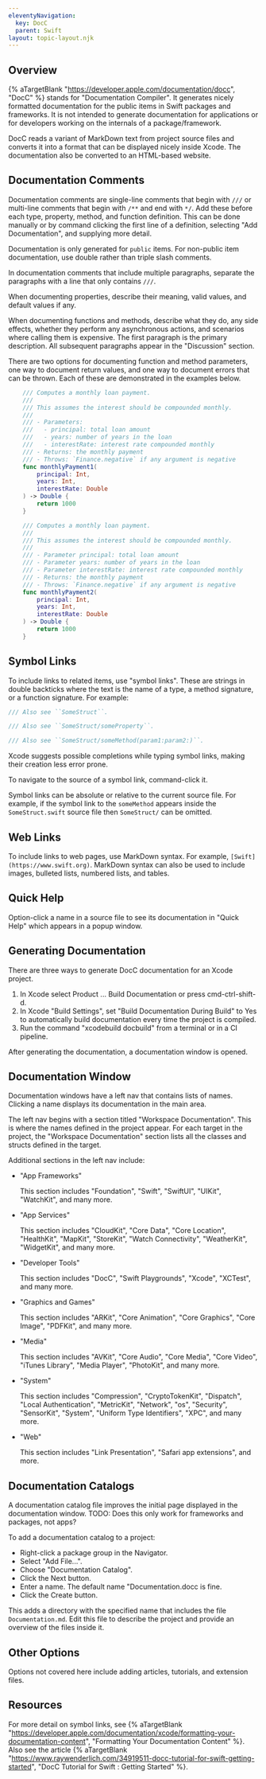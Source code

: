 ```yaml
---
eleventyNavigation:
  key: DocC
  parent: Swift
layout: topic-layout.njk
---
```


## Overview

{% aTargetBlank "https://developer.apple.com/documentation/docc", "DocC" %}
stands for "Documentation Compiler".
It generates nicely formatted documentation for the public items
in Swift packages and frameworks.
It is not intended to generate documentation for applications
or for developers working on the internals of a package/framework.

DocC reads a variant of MarkDown text from project source files
and converts it into a format that can be displayed nicely inside Xcode.
The documentation also be converted to an HTML-based website.

## Documentation Comments

Documentation comments are single-line comments that begin with `///`
or multi-line comments that begin with `/**` and end with `*/`.
Add these before each type, property, method, and function definition.
This can be done manually or by command clicking the first line of
a definition, selecting "Add Documentation", and supplying more detail.

Documentation is only generated for `public` items.
For non-public item documentation, use double rather than triple slash comments.

In documentation comments that include multiple paragraphs,
separate the paragraphs with a line that only contains `///`.

When documenting properties, describe their meaning,
valid values, and default values if any.

When documenting functions and methods, describe what they do,
any side effects, whether they perform any asynchronous actions,
and scenarios where calling them is expensive.
The first paragraph is the primary description.
All subsequent paragraphs appear in the "Discussion" section.

There are two options for documenting function and method parameters,
one way to document return values, and
one way to document errors that can be thrown.
Each of these are demonstrated in the examples below.

```swift
    /// Computes a monthly loan payment.
    ///
    /// This assumes the interest should be compounded monthly.
    ///
    /// - Parameters:
    ///   - principal: total loan amount
    ///   - years: number of years in the loan
    ///   - interestRate: interest rate compounded monthly
    /// - Returns: the monthly payment
    /// - Throws: `Finance.negative` if any argument is negative
    func monthlyPayment1(
        principal: Int,
        years: Int,
        interestRate: Double
    ) -> Double {
        return 1000
    }

    /// Computes a monthly loan payment.
    ///
    /// This assumes the interest should be compounded monthly.
    ///
    /// - Parameter principal: total loan amount
    /// - Parameter years: number of years in the loan
    /// - Parameter interestRate: interest rate compounded monthly
    /// - Returns: the monthly payment
    /// - Throws: `Finance.negative` if any argument is negative
    func monthlyPayment2(
        principal: Int,
        years: Int,
        interestRate: Double
    ) -> Double {
        return 1000
    }
```

## Symbol Links

To include links to related items, use "symbol links".
These are strings in double backticks where the text is
the name of a type, a method signature, or a function signature.
For example:

```swift
/// Also see ``SomeStruct``.

/// Also see ``SomeStruct/someProperty``.

/// Also see ``SomeStruct/someMethod(param1:param2:)``.
```

Xcode suggests possible completions while typing symbol links,
making their creation less error prone.

To navigate to the source of a symbol link, command-click it.

Symbol links can be absolute or relative to the current source file.
For example, if the symbol link to the `someMethod` appears inside
the `SomeStruct.swift` source file then `SomeStruct/` can be omitted.

## Web Links

To include links to web pages, use MarkDown syntax.
For example, `[Swift](https://www.swift.org)`.
MarkDown syntax can also be used to include
images, bulleted lists, numbered lists, and tables.

## Quick Help

Option-click a name in a source file to see its documentation
in "Quick Help" which appears in a popup window.

## Generating Documentation

There are three ways to generate DocC documentation for an Xcode project.

1. In Xcode select Product ... Build Documentation or press cmd-ctrl-shift-d.
1. In Xcode "Build Settings", set "Build Documentation During Build" to Yes
   to automatically build documentation every time the project is compiled.
1. Run the command "xcodebuild docbuild" from a terminal or in a CI pipeline.

After generating the documentation, a documentation window is opened.

## Documentation Window

Documentation windows have a left nav that contains lists of names.
Clicking a name displays its documentation in the main area.

The left nav begins with a section titled "Workspace Documentation".
This is where the names defined in the project appear.
For each target in the project, the "Workspace Documentation" section
lists all the classes and structs defined in the target.

Additional sections in the left nav include:

- "App Frameworks"

  This section includes "Foundation", "Swift", "SwiftUI", "UIKit", "WatchKit",
  and many more.

- "App Services"

  This section includes "CloudKit", "Core Data", "Core Location", "HealthKit",
  "MapKit", "StoreKit", "Watch Connectivity", "WeatherKit", "WidgetKit",
  and many more.

- "Developer Tools"

  This section includes "DocC", "Swift Playgrounds", "Xcode", "XCTest",
  and many more.

- "Graphics and Games"

  This section includes "ARKit", "Core Animation", "Core Graphics",
  "Core Image", "PDFKit", and many more.

- "Media"

  This section includes "AVKit", "Core Audio", "Core Media", "Core Video",
  "iTunes Library", "Media Player", "PhotoKit", and many more.

- "System"

  This section includes "Compression", "CryptoTokenKit", "Dispatch",
  "Local Authentication", "MetricKit", "Network", "os", "Security",
  "SensorKit", "System", "Uniform Type Identifiers", "XPC",
  and many more.

- "Web"

  This section includes "Link Presentation", "Safari app extensions",
  and more.

## Documentation Catalogs

A documentation catalog file improves the initial page
displayed in the documentation window.
TODO: Does this only work for frameworks and packages, not apps?

To add a documentation catalog to a project:

- Right-click a package group in the Navigator.
- Select "Add File...".
- Choose "Documentation Catalog".
- Click the Next button.
- Enter a name. The default name "Documentation.docc is fine.
- Click the Create button.

This adds a directory with the specified name
that includes the file `Documentation.md`.
Edit this file to describe the project
and provide an overview of the files inside it.

## Other Options

Options not covered here include adding
articles, tutorials, and extension files.

## Resources

For more detail on symbol links, see {% aTargetBlank
"https://developer.apple.com/documentation/xcode/formatting-your-documentation-content",
"Formatting Your Documentation Content" %}.
Also see the article {% aTargetBlank
"https://www.raywenderlich.com/34919511-docc-tutorial-for-swift-getting-started",
"DocC Tutorial for Swift : Getting Started" %}.
